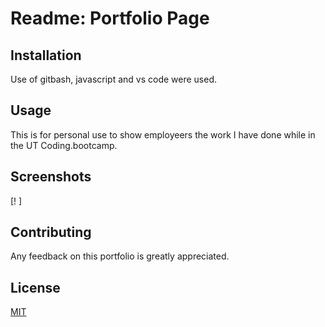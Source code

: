 # Readme: Portfolio Page


## Installation

Use of gitbash, javascript and vs code were used.

## Usage
This is for personal use to show employeers the work I have done while in the UT Coding.bootcamp.
## Screenshots
 [! [](assets/portfoliodemo.gif)]
 



## Contributing
Any feedback on this portfolio is greatly appreciated.

## License
[MIT](https://choosealicense.com/licenses/mit/)
